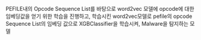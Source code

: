 PEFILE내의 Opcode Sequence List를 바탕으로 word2vec 모델에 opcode에 대한 임베딩값을 얻기 위한 학습을 진행하고, 
학습시킨 word2vec모델로 pefile의 opcode Sequence List의 임베딩 값으로 XGBClassifier을 학습시켜, Malware을 탐지하는 모델
